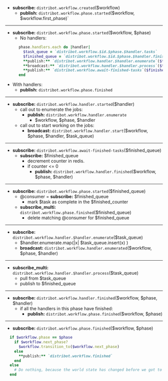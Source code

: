 

* **subscribe:** `distribot.workflow.created`($workflow)
  * **publish:** `distribot.workflow.phase.started`($workflow, $workflow.first_phase)`

----

* **subscribe:** `distribot.workflow.phase.started`($workflow, $phase)
  * No handlers:
```ruby
      phase.handlers.each do |handler|
        $task_queue = `distribot.workflow.$id.$phase.$handler.tasks`
        $finished_queue = `distribot.workflow.$id.$phase.$handler.finished`
        **publish:** `distribot.workflow.handler.$handler.enumerate`($task_queue)
        **broadcast:** `distribot.workflow.handler.$handler.process`($task_queue, $finished_queue)
        **publish:** `distribot.workflow.await-finished-tasks`($finished_queue)
      end
```
  * With handlers:
    * **publish:** `distribot.workflow.phase.finished`

----

* **subscribe:** `distribot.workflow.handler.started`($handler)
  * call out to enumerate the jobs:
    * **publish:** `distribot.workflow.handler.enumerate`
      * $workflow, $phase, $handler
  * call out to start working on the jobs:
    * **broadcast:** `distribot.workflow.handler.start`($workflow, $phase, $handler, $task_queue)

----

* **subscribe:** `distribot.workflow.await-finished-tasks`($finished_queue)
  * **subscribe:** $finished_queue
    * decrement counter in redis.
    * if counter <= 0
      * **publish:** `distribot.workflow.handler.finished`($workflow, $phase, $handler)

----

* **subscribe:** `distribot.workflow.phase.started`($finished_queue)
  * @consumer = **subscribe:** $finished_queue
    * mark $task as complete in the $finished_counter
  * **subscribe_multi:** `distribot.workflow.phase.finished`($finished_queue)
    * delete matching @consumer for $finished_queue

----

* **subscribe:** `distribot.workflow.handler.$handler.enumerate`($task_queue)
  * $handler.enumerate.map{|x| $task_queue.insert(x) }
  * **broadcast:** `distribot.workflow.handler.enumerated`($workflow, $phase, $handler)

----

* **subscribe_multi:** `distribot.workflow.handler.$handler.process`($task_queue)
  * pull from $task_queue
  * publish to $finished_queue

----

* **subscribe:** `distribot.workflow.handler.finished`($workflow, $phase, $handler)
  * if all the handlers in this phase have finished:
    * **publish:** `distribot.workflow.phase.finished`($workflow, $phase)

----

* **subscribe:** `distribot.workflow.phase.finished`($workflow, $phase)
```ruby
  if $workflow.phase == $phase
    if $workflow.next_phase?
      $workflow.transition_to($workflow.next_phase)
    else
      **publish:** `distribot.workflow.finished`
    end
  else
    # Do nothing, because the world state has changed before we got to process this message.
  end
```
